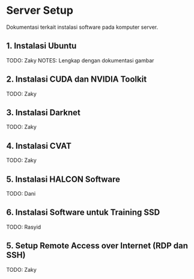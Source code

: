 # Server Setup

Dokumentasi terkait instalasi software pada komputer server.

## 1. Instalasi Ubuntu

TODO: Zaky
NOTES: Lengkap dengan dokumentasi gambar

## 2. Instalasi CUDA dan NVIDIA Toolkit

TODO: Zaky

## 3. Instalasi Darknet

TODO: Zaky

## 4. Instalasi CVAT

TODO: Zaky

## 5. Instalasi HALCON Software

TODO: Dani

## 6. Instalasi Software untuk Training SSD

TODO: Rasyid

## 5. Setup Remote Access over Internet (RDP dan SSH)

TODO: Zaky